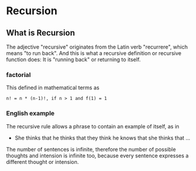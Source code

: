 # Recursion 

## What is Recursion 
The adjective "recursive" originates from the Latin verb "recurrere", which means "to run back". And this is what a recursive definition or recursive function does: It is "running back" or returning to itself. 

### factorial 
This defined in mathematical terms as 
```
n! = n * (n-1)!, if n > 1 and f(1) = 1
```

### English example 
The recursive rule allows a phrase to contain an example of itself, as in 
- She thinks that he thinks that they think he knows that she thinks that ... 

The number of sentences is infinite, therefore the number of possible thoughts and intension is infinite too, because every sentence expresses a different thought or intension. 

